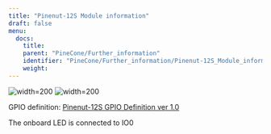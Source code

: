 ```yaml
---
title: "Pinenut-12S Module information"
draft: false
menu:
  docs:
    title:
    parent: "PineCone/Further_information"
    identifier: "PineCone/Further_information/Pinenut-12S_Module_information"
    weight: 
---
```


![width=200](/documentation/images/NUT-12S_module-front.jpg)
![width=200](/documentation/images/NUT-12S_module-back.jpg)

GPIO definition: [Pinenut-12S GPIO Definition ver 1.0](https://files.pine64.org/doc/Pinenut/NUT-12S%20GPIO%20Definition%20ver%201.0.pdf)

The onboard LED is connected to IO0
